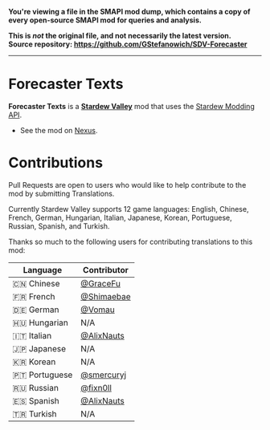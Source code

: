 **You're viewing a file in the SMAPI mod dump, which contains a copy of every open-source SMAPI mod
for queries and analysis.**

**This is _not_ the original file, and not necessarily the latest version.**  
**Source repository: https://github.com/GStefanowich/SDV-Forecaster**

----

# Forecaster Texts
**Forecaster Texts** is a **[Stardew Valley](https://www.stardewvalley.net/)** mod that uses the [Stardew Modding API](https://www.nexusmods.com/stardewvalley/mods/2400).

- See the mod on [Nexus](https://www.nexusmods.com/stardewvalley/mods/7541/).

# Contributions

Pull Requests are open to users who would like to help contribute to the mod by submitting Translations.

Currently Stardew Valley supports 12 game languages: English, Chinese, French, German, Hungarian, Italian, Japanese, Korean, Portuguese, Russian, Spanish, and Turkish.

Thanks so much to the following users for contributing translations to this mod:

| Language              | Contributor                                    |
|-----------------------|------------------------------------------------|
| :cn: Chinese          | [@GraceFu](https://www.github.com/GraceFu)     |
| :fr: French           | [@Shimaebae](https://www.github.com/Shimaebae) |
| :de: German           | [@Vomau](https://www.github.com/Vomau)         |
| :hungary: Hungarian   | N/A                                            |
| :it: Italian          | [@AlixNauts](https://www.github.com/AlixNauts) |
| :jp: Japanese         | N/A                                            |
| :kr: Korean           | N/A                                            |
| :portugal: Portuguese | [@smercuryj](https://www.github.com/smercuryj) |
| :ru: Russian          | [@fixn0ll](https://www.github.com/fixn0ll)     |
| :es: Spanish          | [@AlixNauts](https://www.github.com/AlixNauts) | 
| :tr: Turkish          | N/A                                            |